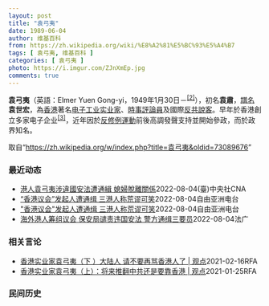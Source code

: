 ```yaml
---
layout: post
title: "袁弓夷"
date: 1989-06-04
author: 维基百科
from: https://zh.wikipedia.org/wiki/%E8%A2%81%E5%BC%93%E5%A4%B7
tags: [ 袁弓夷, 维基百科 ]
categories: [ 袁弓夷 ]
photo: https://i.imgur.com/ZJnXmEp.jpg
comments: true
---
```

<div class="mw-parser-output"><div id="noteTA-fe69cc4" class="noteTA"><div class="noteTA-group"><div data-noteta-group-source="module" data-noteta-group="地名"></div></div></div>

<p><b>袁弓夷</b>（英語：<span lang="en">Elmer Yuen Gong-yi</span>，1949年1月30日<span class="useeditintro" title="Template:BLP editintro">－</span><sup id="cite_ref-2" class="reference"><a href="#cite_note-2">[2]</a></sup>），初名<b>袁肅</b>，<a href="/wiki/%E8%AD%9C%E5%90%8D" title="譜名">譜名</a><b>袁世宏</b>，為<a href="/wiki/%E9%A6%99%E6%B8%AF" title="香港">香港</a>著名<a href="/wiki/%E7%94%B5%E5%AD%90%E5%B7%A5%E4%B8%9A" title="电子工业">电子工业</a><a href="/wiki/%E5%AF%A6%E6%A5%AD%E5%AE%B6" class="mw-redirect" title="實業家">实业家</a>、<a href="/wiki/%E6%99%82%E4%BA%8B%E8%A9%95%E8%AB%96%E5%93%A1" title="時事評論員">時事評論員</a>及國際<a href="/wiki/%E5%8F%8D%E5%85%B1" class="mw-redirect" title="反共">反共</a><a href="/wiki/%E6%B8%B8%E8%AF%B4%E9%9B%86%E5%9B%A2" title="游说集团">說客</a>。早年於香港創立多家电子企业<sup id="cite_ref-Yuen_family_3-0" class="reference"><a href="#cite_note-Yuen_family-3">[3]</a></sup>，近年因於<a href="/wiki/%E5%8F%8D%E4%BF%AE%E4%BE%8B%E9%81%8B%E5%8B%95" class="mw-redirect" title="反修例運動">反修例運動</a>前後高調發聲支持並開始參政，而於政界知名。
</p>
</div><noscript><img src="//zh.wikipedia.org/wiki/Special:CentralAutoLogin/start?type=1x1" alt="" title="" width="1" height="1" style="border: none; position: absolute;"></noscript>
<div class="printfooter">取自“<a dir="ltr" href="https://zh.wikipedia.org/w/index.php?title=袁弓夷&amp;oldid=73089676">https://zh.wikipedia.org/w/index.php?title=袁弓夷&amp;oldid=73089676</a>”</div><div id="recent-news"><h3>最近动态</h3><ul><li><a href="https://nodebe4.github.io/waimei/2022-08-04/%E6%B8%AF%E4%BA%BA%E8%A2%81%E5%BC%93%E5%A4%B7%E6%B6%89%E9%81%95%E5%9C%8B%E5%AE%89%E6%B3%95%E9%81%AD%E9%80%9A%E7%B7%9D-%E5%AA%B3%E5%A9%A6%E8%84%AB%E9%9B%A2%E9%97%9C%E4%BF%82" title="港人袁弓夷涉違國安法遭通緝 媳婦脫離關係—— （中央社記者張謙香港5日電）香港新民黨立法會議員容海恩今天在報章刊登聲明，表示與袁弓夷脫離「爺媳關係」；袁弓夷為「反送中」運動支持者，日前因為在加拿...">港人袁弓夷涉違國安法遭通緝  媳婦脫離關係</a><time>2022-08-04</time><a class="tag">(臺)中央社CNA</a></li>
<li><a href="https://nodebe4.github.io/waimei/2022-08-04/%E9%A6%99%E6%B8%AF%E8%AE%AE%E4%BC%9A-%E5%8F%91%E8%B5%B7%E4%BA%BA%E9%81%AD%E9%80%9A%E7%BC%89-%E4%B8%89%E6%B8%AF%E4%BA%BA%E7%A7%B0%E8%8D%92%E8%B0%AC%E5%8F%AF%E7%AC%91" title="“香港议会”发起人遭通缉 三港人称荒谬可笑—— 身在海外的香港前立法会议员梁颂恒丶评论员袁弓夷和何良懋，日前在加拿大多伦多宣布成立“香港议会选举筹备委员会”，香港保安局指他们涉嫌违反《香港国安法...">“香港议会”发起人遭通缉   三港人称荒谬可笑</a><time>2022-08-04</time><a class="tag">自由亚洲电台</a></li>
<li><a href="https://nodebe4.github.io/waimei/2022-08-04/%E9%A6%99%E6%B8%AF%E8%AE%AE%E4%BC%9A-%E5%8F%91%E8%B5%B7%E4%BA%BA%E9%81%AD%E9%80%9A%E7%BC%89-%E4%B8%89%E6%B8%AF%E4%BA%BA%E7%A7%B0%E8%8D%92%E8%B0%AC%E5%8F%AF%E7%AC%91" title="“香港议会”发起人遭通缉 三港人称荒谬可笑—— 身在海外的香港前立法会议员梁颂恒、评论员袁弓夷和何良懋日前在加拿大多伦多宣布成立&quot;香港议会选举筹备委员会&quot;，香港保安局指他们涉...">"香港议会"发起人遭通缉   三港人称荒谬可笑</a><time>2022-08-04</time><a class="tag">自由亚洲电台</a></li>
<li><a href="https://nodebe4.github.io/waimei/2022-08-04/%E6%B5%B7%E5%A4%96%E6%B8%AF%E4%BA%BA%E7%AD%B9%E7%BB%84%E8%AE%AE%E4%BC%9A-%E4%BF%9D%E5%AE%89%E5%B1%80%E8%B0%B4%E8%B4%A3%E8%BF%9D%E5%9B%BD%E5%AE%89%E6%B3%95-%E8%AD%A6%E6%96%B9%E9%80%9A%E7%BC%89%E4%B8%89%E8%A6%81%E5%91%98" title="海外港人筹组议会 保安局谴责违国安法 警方通缉三要员—— 04/08/2022 - 11:28 身处海外的前立法会议员梁颂恒、评论员袁弓夷和何良懋日前宣布，成立「香港议会选举筹备委员会」，以便为...">海外港人筹组议会 保安局谴责违国安法 警方通缉三要员</a><time>2022-08-04</time><a class="tag">法广</a></li>
</ul></div><div id="open-opinion"><h3>相关言论</h3><ul><li><a href="https://nodebe4.github.io/opinion/2021-02-16/%E9%A6%99%E6%B8%AF%E5%AE%9E%E4%B8%9A%E5%AE%B6%E8%A2%81%E5%BC%93%E5%A4%B7-%E4%B8%8B-%E5%A4%A7%E9%99%86%E4%BA%BA-%E8%AF%B7%E4%B8%8D%E8%A6%81%E5%86%8D%E9%AA%82%E9%A6%99%E6%B8%AF%E4%BA%BA%E4%BA%86-%E8%A7%82%E7%82%B9/" title="自由亚洲电台">香港实业家袁弓夷（下 ）大陆人 请不要再骂香港人了 | 观点</a><time>2021-02-16</time><a class="tag">RFA</a></li>
<li><a href="https://nodebe4.github.io/opinion/2021-01-25/%E9%A6%99%E6%B8%AF%E5%AE%9E%E4%B8%9A%E5%AE%B6%E8%A2%81%E5%BC%93%E5%A4%B7-%E4%B8%8A-%E5%B0%86%E6%9D%A5%E6%8E%A8%E7%BF%BB%E4%B8%AD%E5%85%B1%E8%BF%98%E6%98%AF%E8%A6%81%E9%9D%A0%E9%A6%99%E6%B8%AF-%E8%A7%82%E7%82%B9/" title="自由亚洲电台">香港实业家袁弓夷（上）：将来推翻中共还是要靠香港 | 观点</a><time>2021-01-25</time><a class="tag">RFA</a></li>
</ul></div><div id="mjls-record"><h3>民间历史</h3><ul></ul></div>